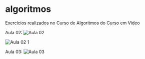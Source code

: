 # algoritmos
Exercícios realizados no Curso de Algoritmos do Curso em Vídeo


Aula 02: 
![Aula 02](https://user-images.githubusercontent.com/87949514/212763525-b5be9f8b-83fc-4f52-aeec-ef2da1744770.jpg)

![Aula 02 1](https://user-images.githubusercontent.com/87949514/212763557-5a38e0dc-1b54-4f62-97ba-0215d4e76e42.jpg)

Aula 03:
![Aula 03](https://user-images.githubusercontent.com/87949514/212763625-fd4c2c13-ee3d-4c8c-a147-728e56c0e6e7.jpg)
